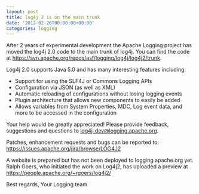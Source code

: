 ```yaml
---
layout: post
title: log4j 2 is on the main trunk
date: '2012-02-26T00:00:00+00:00'
categories: logging
---
```

After 2 years of experimental development the Apache Logging project has moved the log4j 2.0 code to the main trunk of log4j. You can find the code at
<a href="https://svn.apache.org/repos/asf/logging/log4j/log4j2/trunk">https://svn.apache.org/repos/asf/logging/log4j/log4j2/trunk</a>.

Log4j 2.0 supports Java 5.0 and has many interesting features including: <ul><li>Support for using the SLF4J or Commons Logging APIs</li><li>Configuration via JSON (as well as XML)</li><li>Automatic reloading of configurations without losing logging events</li><li>Plugin architecture that allows new components to easily be added</li><li>Allows variables from System Properties, MDC, Log event data, and more to be accessed in the configuration</li></ul>

Your help would be greatly appreciated! Please provide feedback, suggestions and questions to log4j-dev@logging.apache.org.

Patches, enhancement requests and  bugs can be reported to: <a href="https://issues.apache.org/jira/browse/LOG4J2">https://issues.apache.org/jira/browse/LOG4J2</a>

A website is prepared but has not been deployed to logging.apache.org yet. Ralph Goers, who initiated the work on Log4j2, has uploaded a preview at
<a href="https://people.apache.org/~rgoers/log4j2/">https://people.apache.org/~rgoers/log4j2/</a>

Best regards,
Your Logging team
</span>
